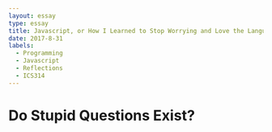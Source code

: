 ```yaml
---
layout: essay
type: essay
title: Javascript, or How I Learned to Stop Worrying and Love the Language
date: 2017-8-31
labels:
  - Programming
  - Javascript
  - Reflections
  - ICS314
---
```


# Do Stupid Questions Exist?
